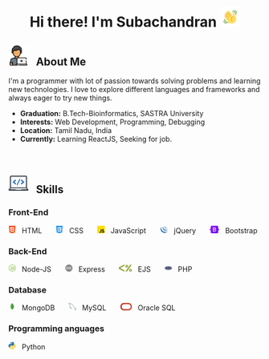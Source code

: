 <h1 align='center'> Hi there! I'm Subachandran <img src='Images/wave.gif' width='40px'> </h1>

<h2><img src='Images/aboutmeLogo.png' width='40px'> &nbsp; About Me </h2>

 I'm a programmer with lot of passion towards solving problems and learning new technologies. I love to explore different languages and frameworks and always eager to try new things.
 
 - <b>Graduation:</b> B.Tech-Bioinformatics, SASTRA University
 - <b>Interests:</b> Web Development, Programming, Debugging
 - <b>Location:</b> Tamil Nadu, India
 - <b>Currently:</b> Learning ReactJS, Seeking for job.
<br>
<h2><img src='Images/skillLogo.png' width='40px'> &nbsp; Skills </h2>

<h3> Front-End </h3>
<div valign='center'>
  <img src='Images/html.png' height='15px'> &nbsp; HTML 
&nbsp; &nbsp; &nbsp;
  <img src='Images/css.png' height='15px'> &nbsp; CSS 
&nbsp; &nbsp; &nbsp;
  <img src='Images/js.png' height='15px'> &nbsp; JavaScript 
&nbsp; &nbsp; &nbsp;
  <img src='Images/jquery.png' height='15px'> &nbsp; jQuery 
&nbsp; &nbsp; &nbsp;
  <img src='Images/bootstrap.png' height='15px'> &nbsp; Bootstrap 
</div>

<h3> Back-End </h3>
<div>
  <img src='Images/nodejs.png' height='15px'> &nbsp; Node-JS 
&nbsp; &nbsp; &nbsp;
  <img src='Images/express.png' height='15px'> &nbsp; Express
&nbsp; &nbsp; &nbsp;
  <img src='Images/ejs.png' height='15px'> &nbsp; EJS
&nbsp; &nbsp; &nbsp;
  <img src='Images/php.png' height='15px'> &nbsp; PHP
</div>

<h3> Database </h3>
<div>
  <img src='Images/mongodb.png' height='15px'> &nbsp; MongoDB 
&nbsp; &nbsp; &nbsp;
  <img src='Images/mysql.png' height='15px'> &nbsp; MySQL
&nbsp; &nbsp; &nbsp;
  <img src='Images/oracle.png' height='15px'> &nbsp; Oracle SQL
</div>

<h3> Programming anguages </h3>
<div>
<img src='Images/python.png' height='15px'> &nbsp; Python 
</div>
